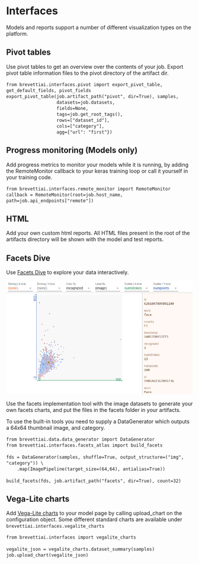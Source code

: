 # Interfaces

Models and reports support a number of different visualization types on the platform.

## Pivot tables

Use pivot tables to get an overview over the contents of your job. Export pivot table information files to the pivot directory of the artifact dir.

```text
from brevettiai.interfaces.pivot import export_pivot_table, get_default_fields, pivot_fields
export_pivot_table(job.artifact_path("pivot", dir=True), samples,
                   datasets=job.datasets,
                   fields=None,
                   tags=job.get_root_tags(),
                   rows=["dataset_id"],
                   cols=["category"],
                   agg={"url": "first"})
```

## Progress monitoring \(Models only\)

Add progress metrics to monitor your models while it is running, by adding the RemoteMonitor callback to your keras training loop or call it yourself in your training code.

```text
from brevettiai.interfaces.remote_monitor import RemoteMonitor
callback = RemoteMonitor(root=job.host_name, path=job.api_endpoints["remote"])
```

## HTML

Add your own custom html reports. All HTML files present in the root of the artifacts directory will be shown with the model and test reports.

## Facets Dive

Use [Facets Dive](https://pair-code.github.io/facets/) to explore your data interactively.

![Example of Facets Dive tool](../../../../.gitbook/assets/image.png)

Use the facets implementation tool with the image datasets to generate your own facets charts, and put the files in the facets folder in your artifacts.

To use the built-in tools you need to supply a DataGenerator which outputs a 64x64 thumbnail image, and category.

```text
from brevettiai.data.data_generator import DataGenerator
from brevettiai.interfaces.facets_atlas import build_facets

fds = DataGenerator(samples, shuffle=True, output_structure=("img", "category")) \
    .map(ImagePipeline(target_size=(64,64), antialias=True))

build_facets(fds, job.artifact_path("facets", dir=True), count=32)
```

## Vega-Lite charts

Add [Vega-Lite charts](https://vega.github.io/vega-lite/) to your model page by calling upload\_chart on the configuration object. Some different standard charts are available under `brevettiai.interfaces.vegalite_charts`

```text
from brevettiai.interfaces import vegalite_charts

vegalite_json = vegalite_charts.dataset_summary(samples)
job.upload_chart(vegalite_json)
```





